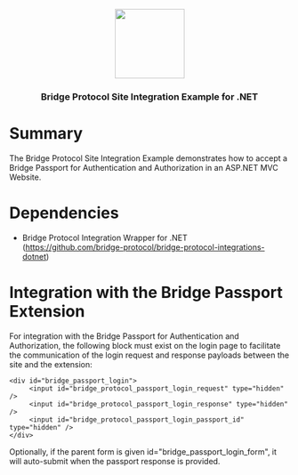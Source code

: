 <p align="center">
  <img
    src="https://storage.googleapis.com/bridge-assets/Bridge_Logo_Black.png"
    width="125px;">
</p>
<h3 align="center">Bridge Protocol Site Integration Example for .NET</h3>

# Summary
The Bridge Protocol Site Integration Example demonstrates how to accept a Bridge Passport for Authentication and Authorization in an ASP.NET MVC Website.

# Dependencies
- Bridge Protocol Integration Wrapper for .NET (https://github.com/bridge-protocol/bridge-protocol-integrations-dotnet)

# Integration with the Bridge Passport Extension
For integration with the Bridge Passport for Authentication and Authorization, the following block must exist on the login page to facilitate the communication of the login request and response payloads between the site and the extension:

```
<div id="bridge_passport_login">
     <input id="bridge_protocol_passport_login_request" type="hidden" />
     <input id="bridge_protocol_passport_login_response" type="hidden" />
     <input id="bridge_protocol_passport_login_passport_id" type="hidden" />
</div>
```
Optionally, if the parent form is given id="bridge_passport_login_form", it will auto-submit when the passport response is provided.
